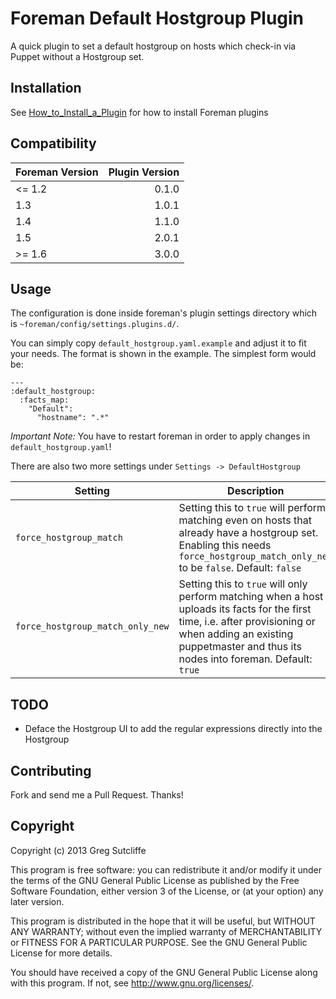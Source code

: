 # Foreman Default Hostgroup Plugin

A quick plugin to set a default hostgroup on hosts which check-in via Puppet without
a Hostgroup set.

## Installation

See [How_to_Install_a_Plugin](http://projects.theforeman.org/projects/foreman/wiki/How_to_Install_a_Plugin)
for how to install Foreman plugins

## Compatibility

| Foreman Version | Plugin Version |
| --------------- | --------------:|
| <= 1.2          | 0.1.0          |
|    1.3          | 1.0.1          |
|    1.4          | 1.1.0          |
|    1.5          | 2.0.1          |
| >= 1.6          | 3.0.0          |

## Usage

The configuration is done inside foreman's plugin settings directory which is
`~foreman/config/settings.plugins.d/`.

You can simply copy `default_hostgroup.yaml.example` and adjust it to fit
your needs. The format is shown in the example. The simplest form would be:

```
---
:default_hostgroup:
  :facts_map:
    "Default":
      "hostname": ".*"
```

*Important Note:* You have to restart foreman in order to apply changes in
`default_hostgroup.yaml`!

There are also two more settings under `Settings -> DefaultHostgroup`

| Setting | Description |
| ------- | ----------- |
| `force_hostgroup_match` | Setting this to `true` will perform matching even on hosts that already have a hostgroup set. Enabling this needs `force_hostgroup_match_only_new` to be `false`.  Default: `false` |
| `force_hostgroup_match_only_new` | Setting this to `true` will only perform matching when a host uploads its facts for the first time, i.e. after provisioning or when adding an existing puppetmaster and thus its nodes into foreman. Default: `true` |

## TODO

* Deface the Hostgroup UI to add the regular expressions directly into the Hostgroup

## Contributing

Fork and send me a Pull Request. Thanks!

## Copyright

Copyright (c) 2013 Greg Sutcliffe

This program is free software: you can redistribute it and/or modify
it under the terms of the GNU General Public License as published by
the Free Software Foundation, either version 3 of the License, or
(at your option) any later version.

This program is distributed in the hope that it will be useful,
but WITHOUT ANY WARRANTY; without even the implied warranty of
MERCHANTABILITY or FITNESS FOR A PARTICULAR PURPOSE.  See the
GNU General Public License for more details.

You should have received a copy of the GNU General Public License
along with this program.  If not, see <http://www.gnu.org/licenses/>.

